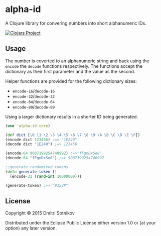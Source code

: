 # alpha-id

A Clojure library for convering numbers into short alphanumeric IDs.

[![Clojars Project](http://clojars.org/alpha-id/latest-version.svg)](http://clojars.org/alpha-id)

## Usage

The number is coverted to an alphanumeric string and back using the `encode` the `decode` functions respectively. The functions accept the dictionary as their first parameter and the value as the second.

Helper functions are provided for the following dictionary sizes:

* `encode-16`/`decode-16`
* `encode-32`/`decode-32`
* `encode-64`/`decode-64`
* `encode-89`/`decode-89`

Using a larger dictionary results in a shorter ID being generated.

```clojure
(use 'alpha-id.core)

(def dict [\0 \1 \2 \3 \4 \5 \6 \7 \8 \9 \A \B \C \D \E \F])
(encode dict 123456) ;=> "1E240"
(decode dict "1E240") ;=> 123456

(encode-64 9007199254740992) ;=>"fFgnDxSe8"
(decode-64 "fFgnDxSe8") ;=> 9007199254740992

;;generate randomized tokens
(defn generate-token []
  (encode-32 (rand-int 10000000)))

(generate-token) ;=> "935VP"
```

## License

Copyright © 2015 Dmitri Sotnikov

Distributed under the Eclipse Public License either version 1.0 or (at
your option) any later version.
